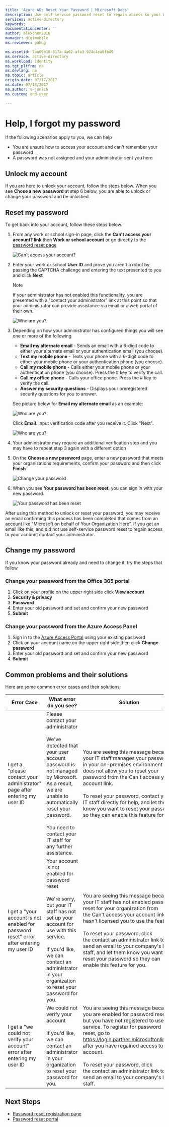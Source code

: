 ```yaml
---
title: 'Azure AD: Reset Your Password | Microsoft Docs'
description: Use self-service password reset to regain access to your Work or School user account
services: active-directory
keywords: 
documentationcenter: ''
author: alexchen2016
manager: digimobile
ms.reviewer: gahug

ms.assetid: 7ba69b18-317a-4a62-afa3-924c4ea8fb49
ms.service: active-directory
ms.workload: identity
ms.tgt_pltfrm: na
ms.devlang: na
ms.topic: article
origin.date: 07/17/2017
ms.date: 07/18/2017
ms.author: v-junlch
ms.custom: end-user

---
```

# Help, I forgot my password

If the following scenarios apply to you, we can help

- You are unsure how to access your account and can't remember your password
- A password was not assigned and your administrator sent you here

## Unlock my account

If you are here to unlock your account, follow the steps below. 
When you see **Chose a new password** at step 6 below, you are able to unlock or change your password and be unlocked.

## Reset my password <a name="how-to-reset-your-password"></a>

To get back into your account, follow these steps below.

1. From any work or school sign-in page, click the **Can't access your account? link** then **Work or school account** or go directly to the [password reset page](https://passwordreset.microsoftonline.com/)

	![Can't access your account?][Login]

2. Enter your work or school **User ID** and prove you aren't a robot by passing the CAPTCHA challenge and entering the text presented to you and click **Next**

	> [!NOTE]
	> If your administrator has not enabled this functionality, you are presented with a "contact your administrator" link at this point so that your administrator can provide assistance via email or a web portal of their own.
	>

	![Who are you?][Who]

3. Depending on how your administrator has configured things you will see one or more of the following
    - **Email my alternate email** - Sends an email with a 6-digit code to either your alternate email or your authentication email (you choose).
    - **Text my mobile phone** - Texts your phone with a 6-digit code to either your mobile phone or your authentication phone (you choose).
    - **Call my mobile phone** - Calls either your mobile phone or your authentication phone (you choose). Press the # key to verify the call.
    - **Call my office phone** - Calls your office phone. Press the # key to verify the call.
    - **Answer my security questions** - Displays your preregistered security questions for you to answer.

	See picture below for **Email my alternate email** as an example:

	![Who are you?][email] 

	Click **Email**. Input verification code after you receive it. Click "Next".

	![Who are you?][email2] 

4. Your administrator may require an additional verification step and you may have to repeat step 3 again with a different option
5. On the **Choose a new password** page, enter a new password that meets your organizations requirements, confirm your password and then click **Finish**

    ![Change your password][Change]

6. When you see **Your password has been reset**, you can sign in with your new password.

    ![Your password has been reset][Complete]

After using this method to unlock or reset your password, you may receive an email confirming this process has been completed that comes from an account like "Microsoft on behalf of Your Organization Here". If you get an email like this, and did not use self-service password reset to regain access to your account contact your administrator.

## Change my password

If you know your password already and need to change it, try the steps that follow

### Change your password from the Office 365 portal

1. Click on your profile on the upper right side click **View account**
2. **Security & privacy**
3. **Password**
4. Enter your old password and set and confirm your new password
5. **Submit**

### Change your password from the Azure Access Panel

1. Sign in to the [Azure Access Portal](https://manage.windowsazure.cn/) using your existing password
2. Click on your account name on the upper right side then click **Change password**
3. Enter your old password and set and confirm your new password
4. **Submit**

## Common problems and their solutions

 Here are some common error cases and their solutions:

| Error Case| What error do you see?| Solution |
| --- | --- | --- |
| I get a "please contact your administrator" page after entering my user ID | Please contact your administrator <br> <br> We've detected that your user account password is not managed by Microsoft. As a result, we are unable to automatically reset your password. <br> <br> You need to contact your IT staff for any further assistance. | You are seeing this message because your IT staff manages your password in your on-premises environment and does not allow you to reset your password from the Can't access your account link. <br> <br> To reset your password,  contact your IT staff directly for help, and let them know you want to reset your password so they can enable this feature for you.|
| I get a "your account is not enabled for password reset" error after entering my user ID | Your account is not enabled for password reset <br> <br> We're sorry, but your IT staff has not set up your account for use with this service. <br> <br> If you'd like, we can contact an administrator in your organization to reset your password for you. | You are seeing this message because your IT staff has not enabled password reset for your organization from the Can't access your account link, or hasn't licensed you to use the feature. <br> <br> To reset your password, click the contact an administrator link to send an email to your company's IT staff, and let them know you want to reset your password so they can enable this feature for you. |
| I get a "we could not verify your account" error after entering my user ID | We could not verify your account <br> <br> If you'd like, we can contact an administrator in your organization to reset your password for you. | You are seeing this message because you are enabled for password reset, but you have not registered to use the service. To register for password reset, go to https://login.partner.microsoftonline.cn after you have regained access to your account. <br> <br> To reset your password, click the contact an administrator link to send an email to your company's IT staff. |


## Next Steps

- [Password reset registration page](https://login.partner.microsoftonline.cn)
- [Password reset portal](https://passwordreset.microsoftonline.com/)

[Login]: ./media/active-directory-passwords-update-your-own-password/reset-1-login.png
[Who]:./media/active-directory-passwords-update-your-own-password/who-login.png
[email]: ./media/active-directory-passwords-update-your-own-password/email-login.png
[email2]: ./media/active-directory-passwords-update-your-own-password/email2-login.png
[Verification]: ./media/active-directory-passwords-update-your-own-password/reset-2-verification.png
[Change]: ./media/active-directory-passwords-update-your-own-password/reset-3-change.png
[Complete]: ./media/active-directory-passwords-update-your-own-password/reset-4-complete.png